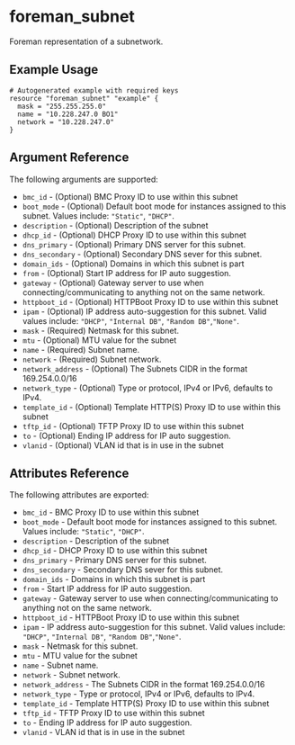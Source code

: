 
# foreman_subnet


Foreman representation of a subnetwork.


## Example Usage

```
# Autogenerated example with required keys
resource "foreman_subnet" "example" {
  mask = "255.255.255.0"
  name = "10.228.247.0 BO1"
  network = "10.228.247.0"
}
```


## Argument Reference

The following arguments are supported:

- `bmc_id` - (Optional) BMC Proxy ID to use within this subnet
- `boot_mode` - (Optional) Default boot mode for instances assigned to this subnet. Values include: `"Static"`, `"DHCP"`.
- `description` - (Optional) Description of the subnet
- `dhcp_id` - (Optional) DHCP Proxy ID to use within this subnet
- `dns_primary` - (Optional) Primary DNS server for this subnet.
- `dns_secondary` - (Optional) Secondary DNS sever for this subnet.
- `domain_ids` - (Optional) Domains in which this subnet is part
- `from` - (Optional) Start IP address for IP auto suggestion.
- `gateway` - (Optional) Gateway server to use when connecting/communicating to anything not on the same network.
- `httpboot_id` - (Optional) HTTPBoot Proxy ID to use within this subnet
- `ipam` - (Optional) IP address auto-suggestion for this subnet. Valid values include: `"DHCP"`, `"Internal DB"`, `"Random DB"`,`"None"`.
- `mask` - (Required) Netmask for this subnet.
- `mtu` - (Optional) MTU value for the subnet
- `name` - (Required) Subnet name.
- `network` - (Required) Subnet network.
- `network_address` - (Optional) The Subnets CIDR in the format 169.254.0.0/16
- `network_type` - (Optional) Type or protocol, IPv4 or IPv6, defaults to IPv4.
- `template_id` - (Optional) Template HTTP(S) Proxy ID to use within this subnet
- `tftp_id` - (Optional) TFTP Proxy ID to use within this subnet
- `to` - (Optional) Ending IP address for IP auto suggestion.
- `vlanid` - (Optional) VLAN id that is in use in the subnet


## Attributes Reference

The following attributes are exported:

- `bmc_id` - BMC Proxy ID to use within this subnet
- `boot_mode` - Default boot mode for instances assigned to this subnet. Values include: `"Static"`, `"DHCP"`.
- `description` - Description of the subnet
- `dhcp_id` - DHCP Proxy ID to use within this subnet
- `dns_primary` - Primary DNS server for this subnet.
- `dns_secondary` - Secondary DNS sever for this subnet.
- `domain_ids` - Domains in which this subnet is part
- `from` - Start IP address for IP auto suggestion.
- `gateway` - Gateway server to use when connecting/communicating to anything not on the same network.
- `httpboot_id` - HTTPBoot Proxy ID to use within this subnet
- `ipam` - IP address auto-suggestion for this subnet. Valid values include: `"DHCP"`, `"Internal DB"`, `"Random DB"`,`"None"`.
- `mask` - Netmask for this subnet.
- `mtu` - MTU value for the subnet
- `name` - Subnet name.
- `network` - Subnet network.
- `network_address` - The Subnets CIDR in the format 169.254.0.0/16
- `network_type` - Type or protocol, IPv4 or IPv6, defaults to IPv4.
- `template_id` - Template HTTP(S) Proxy ID to use within this subnet
- `tftp_id` - TFTP Proxy ID to use within this subnet
- `to` - Ending IP address for IP auto suggestion.
- `vlanid` - VLAN id that is in use in the subnet

